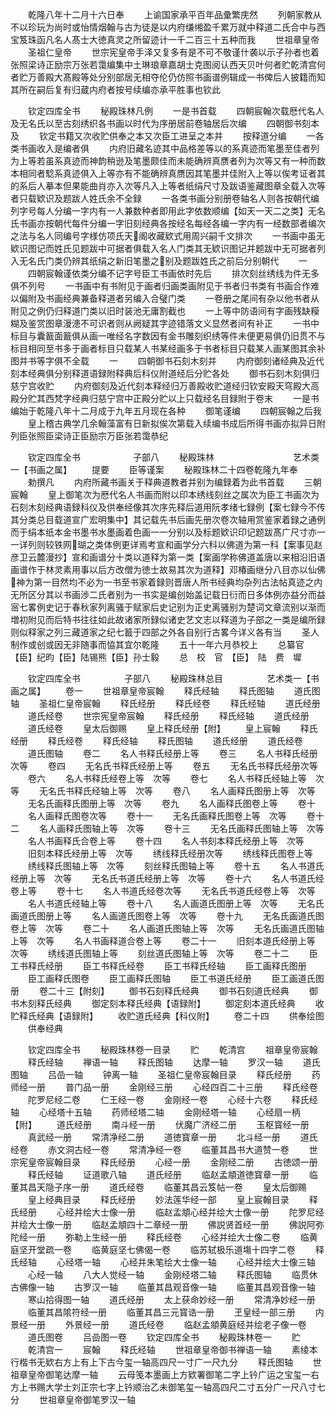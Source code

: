 <!-- { "loadSidebar": true } -->
　　乾隆八年十二月十六日奉
　　上谕国家承平百年品彚繁庑然
　　列朝家教从不以珍玩为尚时或怡情烟翰与古为徒是以内府缣缃盈千累万就中释道二氏合中与西宝笈珠函凡名人髙士大徳真灵之所留迹计一千二百三十五种而我
　　世祖章皇帝
　　圣祖仁皇帝
　　世宗宪皇帝手泽又复多有是不可不敬谨什袭以示子孙者也着张照梁诗正励宗万张若霭编集中土琳琅章嘉胡士克图阅认西天贝叶何者贮乾清宫何者贮万善殿大髙殿等处分别部居无相夺伦仍仿照书画谱例辑成一书俾后人披籍而知其所在嗣后复有归蔵内府者按号续编亦承平胜事也钦此

　　钦定四库全书
　　秘殿珠林凡例
　　一是书首载
　　四朝宸翰次载厯代名人及无名氏以至古刻绣织各书画以时代为序册居前卷轴居后次编
　　四朝御书刻本及
　　钦定书籍又次收贮供奉之本又次臣工进呈之本并
　　按释道分编
　　一各类书画收入是编者俱
　　内府旧藏名迹其中品格差等以的系真迹而笔墨至佳者列为上等若虽系真迹而神韵稍逊及笔墨颇佳而未能确辨真赝者列为次等又有一种而数本相同者騐系真迹俱入上等亦有不能确辨真赝因其笔墨并佳附入上等以俟考证者其的系后人摹本但果能曲肖亦入次等凡入上等者纸绢尺寸及跋语鉴藏图章全载入次等者只载欵识及题跋人姓氏余不全録
　　一各类书画分别册卷轴名人则各按朝代编列字号每人分编一字内有一人兼数种者即用此字依数顺编【如天一天二之类】无名氏书画亦按朝代每件分编一字旧刻经典各按经名每经各编一字内有一经数部者编次之法与名人同编号字様仿项氏天阁收藏欵式用周兴嗣千文排次
　　一书画中虽无欵识图记而姓氏见题跋中可据者俱载入名人门类其无欵识图记并题跋中无可据者列入无名氏门类仍辨其纸绢之新旧笔墨之别及题跋姓氏之前后分别朝代
　　一
　　四朝宸翰谨依类分编不记字号臣工书画依时先后
　　排次刻丝绣线为件无多俱不列号
　　一书画中有书附见于画者归画类画附见于书者归书类有书画合作难以偏附及书画经典兼备释道者另编入合璧门类
　　一卷册之尾间有杂以他书者从附见之例仍归释道门类以旧时装池无庸割截也
　　一上等中防语间有字画残缺糢糊及鉴赏图章漫漶不可识者则从阙疑其字迹错落文义显然者间有补正
　　一书中标目与囊籖面籖俱从画一唯经名字数因有金书雕刻织绣等件未便更易俱仍旧贯不与标目相同至书多于画者标目只载某人书某经画多于书者标目只载某人画某图其余补图并书等字俱不全载
　　一
　　四朝御书石刻木刻并
　　内府御刻诸经典及近代刻本经典俱分别释道语録附释典后科仪附道经后分贮各处
　　御书石刻木刻俱归慈宁宫收贮
　　内府御刻及近代刻本释经归万善殿收贮道经归钦安殿天穹殿大高殿分贮其西梵字经典归慈宁宫中正殿分贮以上只载经名目録附于卷末
　　一是书编始于乾隆八年十二月成于九年五月现在各种
　　御笔谨编
　　四朝宸翰之后我
　　皇上稽古典学几余翰藻富有日新拟俟次第载入续编书成后所得书画亦拟异日附列臣张照臣梁诗正臣励宗万臣张若霭恭纪

　　钦定四库全书　　　　　　子部八
　　秘殿珠林　　　　　　　　　艺术类一【书画之属】
　　提要
　　臣等谨案
　　秘殿珠林二十四卷乾隆九年奉
　　勅撰凡
　　内府所藏书画关于释典道教者并别为编録着为此书首载
　　三朝宸翰
　　皇上御笔次为厯代名人书画而附以印本绣线刻丝之属次为臣工书画次为石刻木刻经典语録科仪及供奉经像其次序先释后道用阮孝绪七録例【案七録今不传其分类总目载道宣广宏明集中】其记载先书后画先册次卷次轴用赏鉴家着録之通例而于绢本纸本金书墨书水墨画着色画一一分别以及标题欵识印记题跋髙广尺寸亦一一详列则较铁网瑚之类体例更详焉考宣和画学分六科以佛道为第一科【案事见赵彦卫云麓漫抄】宣和画谱分十类以道释为第一类【案画学称佛道盖唐以来相沿旧语画谱作于林灵素用事以后方改僧为徳士故易其次为道释】邓椿画继分八目亦以仙佛神为第一目然均不必为一书至书家着録则晋唐人所书经典均杂列古法帖真迹之内无所区分其以书画渉二氏者别为一书实是编创始盖记载日衍而日多体例亦益分而益宻七畧例史记于春秋家列离骚于赋家后史记别为正史离骚别为楚词文章流别以渐而増初附见而后特书往往如此故诸家所録似诸史艺文志以释道为子部之一类是编所録则似释家之列三藏道家之纪七籖于四部之外各自别行古畧今详义各有当
　　圣人制作或创或因无非随事而恊其宜尔乾隆
　　五十一年六月恭校上
　　总纂官【臣】纪昀【臣】陆锡熊【臣】孙士毅
　　总　校　官　【臣】　陆　费　墀

　　钦定四库全书　　　　　子部八
　　秘殿珠林总目　　　　　艺术类一【书画之属】
　　卷一
　　世祖章皇帝宸翰
　　释氏经轴
　　释氏图轴
　　道氏图轴
　　圣祖仁皇帝宸翰
　　释氏经册
　　释氏经卷
　　释氏经轴
　　道氏经册
　　道氏经卷
　　世宗宪皇帝宸翰
　　释氏经册
　　释氏经轴
　　道氏经册
　　道氏经卷
　　皇太后御赐
　　皇上释氏经册【附】
　　皇上宸翰
　　释氏经册
　　释氏经卷
　　释氏经轴
　　释氏图轴
　　道氏经册
　　道氏经卷
　　道氏图轴
　　卷二
　　名人书释氏经册上等
　　卷三
　　名人书释氏经册次等
　　卷四
　　无名氏书释氏经册上等
　　卷五
　　无名氏书释氏经册次等
　　卷六
　　名人书释氏经卷上等　次等
　　卷七
　　名人书释氏经轴上等　次等
　　无名氏书释氏经轴上等　次等
　　卷八
　　名人画释氏图册上等　次等
　　无名氏画释氏图册上等　次等
　　卷九
　　名人画释氏图卷上等
　　卷十
　　名人画释氏图卷次等
　　卷十一
　　无名氏画释氏图卷上等　次等
　　卷十二
　　名人画释氏图轴上等　次等
　　卷十三
　　无名氏画释氏图轴上等　次等
　　名人书画释氏合卷上等
　　卷十四
　　名人书刻本释氏经册上等　次等
　　旧刻本释氏经册上等　次等
　　绣线释氏经册次等
　　绣线释氏图卷上等
　　绣线释氏图轴上等　次等
　　刻丝释氏图轴上等
　　卷十五
　　名人书道氏经册上等　次等
　　无名氏书道氏经册上等　次等
　　卷十六
　　名人书道氏经卷上等
　　卷十七
　　名人书道氏经卷次等
　　无名氏书道氏经卷上等　次等
　　名人书道氏经轴上等
　　卷十八
　　名人画道氏图册上等　次等
　　无名氏画道氏图册上等
　　名人画道氏图卷上等　次等
　　卷十九
　　无名氏画道氏图卷上等　次等
　　卷二十
　　名人画道氏图轴上等　次等
　　无名氏画道氏图轴上等　次等
　　名人书画释道合卷上等
　　卷二十一
　　旧刻本道氏经册上等　次等
　　绣线道氏图轴上等
　　刻丝道氏图轴上等　次等
　　卷二十二
　　臣工书释氏经册
　　臣工书释氏经卷
　　臣工书释氏经轴
　　臣工画释氏图册
　　臣工画释氏图卷
　　臣工画释氏图轴
　　臣工书道氏经册
　　臣工画道氏图册
　　卷二十三【附刻】
　　御书石刻释氏经典
　　御书石刻道氏经典
　　御书木刻释氏经典
　　御定刻本释氏经典【语録附】
　　御定刻本道氏经典
　　收贮释氏经典【语録附】
　　收贮道氏经典【科仪附】
　　卷二十四
　　供奉绘图
　　供奉经典

　　钦定四库全书
　　秘殿珠林卷一目录
　　贮
　　乾清宫
　　祖章皇帝宸翰
　　释氏经轴
　　禅语一轴
　　释氏图轴
　　达摩一轴
　　罗汉一轴
　　道氏图轴
　　吕嵒一轴
　　钟离一轴
　　圣祖仁皇帝宸翰目录
　　释氏经册
　　药师经一册
　　普门品一册
　　金刚经三册
　　心经四百二十三册
　　释氏经卷
　　陀罗尼经二卷
　　仁王经一卷
　　金刚经一卷
　　心经十六卷
　　释氏经轴
　　心经塔十五轴
　　药师经塔二轴
　　金刚经塔一轴
　　心经扇一柄【附】
　　道氏经册
　　南斗经一册
　　伏魔广济经二册
　　玉枢寳经一册
　　真武经一册
　　常清净经二册
　　道徳寳章一册
　　北斗经一册
　　道氏经卷
　　赤文洞古经一卷
　　常清净经一卷
　　临董其昌书大道赞一卷
　　世宗宪皇帝宸翰目录
　　释氏经册
　　心经一册
　　金刚经二册
　　古徳颂一册
　　释氏经轴
　　证道歌八轴
　　道氏经册
　　临赵孟頫道徳寳章一册
　　临董其昌天隐子序一册
　　道氏经卷
　　临董其昌云笈帖一卷
　　皇太后御赐
　　皇上经典目录
　　释氏经册
　　妙法莲华经一部
　　皇上宸翰目录
　　释氏经册
　　心经并绘大士像一册
　　临赵孟頫心经并绘大士像一册
　　陀罗尼经并绘大士像一册
　　临赵孟頫四十二章经一册
　　佛説贤首经一册
　　佛説阿弥陀经一册
　　弥勒上生经一册
　　释氏经卷
　　心经并绘大士像二卷
　　临黄庭坚开堂疏一卷
　　临黄庭坚七佛偈一卷
　　临苏轼极乐道塲十四字二卷
　　释氏经轴
　　心经塔一轴
　　心经并朱笔绘大士像一轴
　　心经并绘大士像三轴
　　心经一轴
　　八大人觉经一轴
　　金刚经塔二轴
　　释氏图轴
　　临贯休古佛像一轴
　　古罗汉一轴
　　临董其昌观音像一轴
　　临董其昌观音像一轴
　　寒山拾得图一轴
　　道氏经册
　　太上获命妙经一册
　　常清净妙经一册
　　临董其昌隂符经一册
　　临董其昌三元寳诰一册
　　玊皇经一部三册
　　内景经一册
　　外景经一册
　　道氏经卷
　　临赵孟頫黄庭经并绘老子像一卷
　　道氏图卷
　　吕嵒图一卷
　　钦定四库全书
　　秘殿珠林卷一
　　贮
　　乾清宫一
　　宸翰
　　释氏经轴
　　世祖章皇帝御书禅语一轴
　　素绫本行楷书无欵右方上有上下古今玺一轴高四尺一寸广一尺九分
　　释氏图轴
　　世祖章皇帝御笔达摩一轴
　　云母笺本墨画上方欵署御笔二字上钤广运之宝玺一右方上书赐大学士刘正宗七字上钤顺治乙未御笔玺一轴高四尺二寸五分广一尺八寸七分
　　世祖章皇帝御笔罗汉一轴
